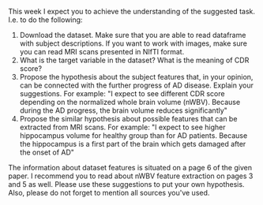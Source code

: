 This week I expect you to achieve the understanding of the suggested task. I.e. to do the following:
1. Download the dataset. Make sure that you are able to read dataframe with subject descriptions. If you want to work with images, make sure you can read MRI scans presented in NIfTI format. 
2. What is the target variable in the dataset? What is the meaning of CDR score? 
3. Propose the hypothesis about the subject features that, in your opinion, can be connected with the further progress of AD disease. Explain your suggestions. For example:
"I expect to see different CDR score depending on the normalized whole brain volume (nWBV). Because during the AD progress, the brain volume reduces significantly"
4. Propose the similar hypothesis about possible features that can be extracted from MRI scans. For example: 
"I expect to see higher hippocampus volume for healthy group than for AD patients. Because the hippocampus is a first part of the brain which gets damaged after the onset of AD"

The information about dataset features is situated on a page 6 of the given paper. I recommend you to read about nWBV feature extraction on pages 3 and 5 as well. Please use these suggestions to put your own hypothesis. Also, please do not forget to mention all sources you've used.